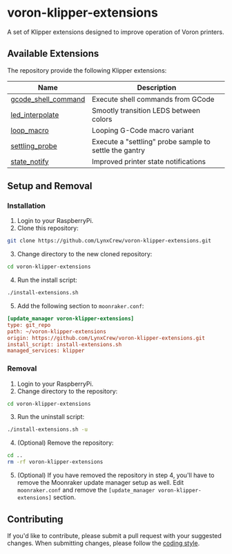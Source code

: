 # voron-klipper-extensions
A set of Klipper extensions designed to improve operation of Voron printers.

## Available Extensions
The repository provide the following Klipper extensions:

| Name | Description |
|-|-|
| [gcode_shell_command](/gcode_shell_command) | Execute shell commands from GCode |
| [led_interpolate](/led_interpolate) | Smootly transition LEDS between colors |
| [loop_macro](/loop_macro) | Looping G-Code macro variant |
| [settling_probe](/settling_probe) | Execute a "settling" probe sample to settle the gantry |
| [state_notify](/state_notify) | Improved printer state notifications |

## Setup and Removal
### Installation
1. Login to your RaspberryPi.
2. Clone this repository:
```sh
git clone https://github.com/LynxCrew/voron-klipper-extensions.git
```
3. Change directory to the new cloned repository:
```sh
cd voron-klipper-extensions
```
4. Run the install script:
```sh
./install-extensions.sh
```
5. Add the following section to `moonraker.conf`:
```ini
[update_manager voron-klipper-extensions]
type: git_repo
path: ~/voron-klipper-extensions
origin: https://github.com/LynxCrew/voron-klipper-extensions.git
install_script: install-extensions.sh
managed_services: klipper
```

### Removal
1. Login to your RaspberryPi.
2. Change directory to the repository:
```sh
cd voron-klipper-extensions
```
3. Run the uninstall script:
```sh
./install-extensions.sh -u
```
4. (Optional) Remove the repository:
```sh
cd ..
rm -rf voron-klipper-extensions
```
5. (Optional) If you have removed the repository in step 4, you'll have to
remove the Moonraker update manager setup as well. Edit `moonraker.conf` and
remove the `[update_manager voron-klipper-extensions]` section.


## Contributing
If you'd like to contribute, please submit a pull request with your suggested
changes. When submitting changes, please follow the [coding style](coding-style.md).
